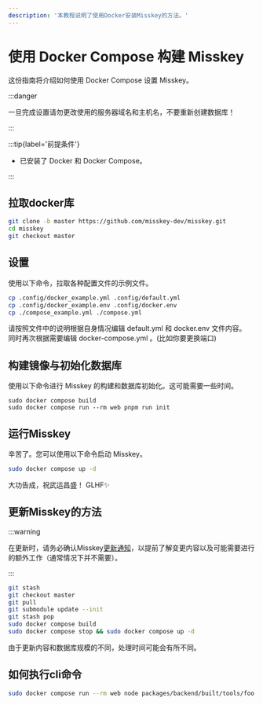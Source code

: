 ```yaml
---
description: '本教程说明了使用Docker安装Misskey的方法。'
---
```


# 使用 Docker Compose 构建 Misskey

这份指南将介绍如何使用 Docker Compose 设置 Misskey。

:::danger

一旦完成设置请勿更改使用的服务器域名和主机名，不要重新创建数据库！

:::

:::tip{label='前提条件'}

- 已安装了 Docker 和 Docker Compose。

:::

## 拉取docker库

```sh
git clone -b master https://github.com/misskey-dev/misskey.git
cd misskey
git checkout master
```

## 设置

使用以下命令，拉取各种配置文件的示例文件。

```sh
cp .config/docker_example.yml .config/default.yml
cp .config/docker_example.env .config/docker.env
cp ./compose_example.yml ./compose.yml
```

请按照文件中的说明根据自身情况编辑 default.yml 和 docker.env 文件内容。\
同时再次根据需要编辑 docker-compose.yml 。(比如你要更换端口)

## 构建镜像与初始化数据库

使用以下命令进行 Misskey 的构建和数据库初始化。这可能需要一些时间。

```shell
sudo docker compose build
sudo docker compose run --rm web pnpm run init
```

## 运行Misskey

辛苦了。您可以使用以下命令启动 Misskey。

```sh
sudo docker compose up -d
```

大功告成，祝武运昌盛！
GLHF✨

## 更新Misskey的方法

:::warning

在更新时，请务必确认Misskey[更新通知](https://github.com/misskey-dev/misskey/blob/master/CHANGELOG.md)，以提前了解变更内容以及可能需要进行的额外工作（通常情况下并不需要）。

:::

```sh
git stash
git checkout master
git pull
git submodule update --init
git stash pop
sudo docker compose build
sudo docker compose stop && sudo docker compose up -d
```

由于更新内容和数据库规模的不同，处理时间可能会有所不同。

## 如何执行cli命令

```sh
sudo docker compose run --rm web node packages/backend/built/tools/foo bar
```
